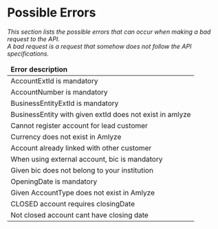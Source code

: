 # Possible Errors
<i>This section lists the possible errors that can occur when making a bad request to the API. </br> A bad request is a request that somehow does not follow the API specifications.

<table>
		<thead>
			<tr>
				<td><b>Error description</b></td>
            </tr>
		</thead>
		<tbody>
			<tr>
				<td>AccountExtId is mandatory</td>
            <tr>
				<td>AccountNumber is mandatory</td>
			</tr>
            <tr>
				<td>BusinessEntityExtId is mandatory</td>
			</tr>
            <tr>
				<td>BusinessEntity with given extId does not exist in amlyze</td>
			</tr>
             <tr>
				<td>Cannot register account for lead customer</td>
			</tr>
             <tr>
				<td>Currency does not exist in Amlyze</td>
			</tr>
             <tr>
				<td>Account already linked with other customer</td>
			</tr>
             <tr>
				<td>When using external account, bic is mandatory</td>
			</tr>
             <tr>
				<td>Given bic does not belong to your institution</td>
			</tr>
             <tr>
				<td>OpeningDate is mandatory</td>
			</tr>
             <tr>
				<td>Given AccountType does not exist in Amlyze</td>
			</tr>
             <tr>
				<td>CLOSED account requires closingDate</td>
			</tr>
            <tr>
				<td>Not closed account cant have closing date</td>
			</tr>
		</tbody>
</table>
